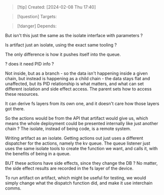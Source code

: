 
>[!tip] Created: [2024-02-08 Thu 17:40]

>[!question] Targets: 

>[!danger] Depends: 

But isn't this just the same as the isolate interface with parameters ?

Is artifact just an isolate, using the exact same tooling ?

The only difference is how it pushes itself into the queue.

? does it need PID info ?

Not inside, but as a branch - so the data isn't happening inside a given chain, but instead is happening as a child chain - the data stays flat and unaffected, but its PID relationship is what matters, and what can set different isolation and side effect access.  The parent sets how to access these resources.

It can derive fs layers from its own one, and it doesn't care how those layers got there.

So the actions would be from the API that artifact would give us, which means the whole deployment could be presented internally like just another chain ?  The isolate, instead of being code, is a remote system.

Writing artifact as an isolate.
Getting actions out just uses a different dispatcher for the actions, namely the kv queue.
The queue listener just uses the same isolate tools to create the function we want, and calls it, with the benefits of being in a queue.

BUT these actions have side effects, since they change the DB ?  No matter, the side effect results are recorded in the fs layer of the device.

To run artifact on artifact, which might be useful for testing, we would simply change what the dispatch function did, and make it use interchain comms.